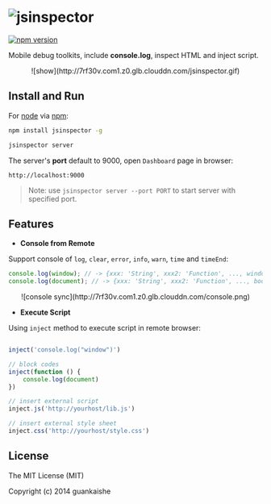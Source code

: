 ![jsinspector](http://switer.github.io/live/images/jsinspector.png)
===================================================================
[![npm version](https://badge.fury.io/js/jsinspector.svg)](https://badge.fury.io/js/jsinspector)

Mobile debug toolkits, include **console.log**, inspect HTML and inject script.

<center>![show](http://7rf30v.com1.z0.glb.clouddn.com/jsinspector.gif)</center>

## Install and Run
For [node](http://nodejs.org) via [npm](http://npmjs.org):
```bash
npm install jsinspector -g
```

```bash
jsinspector server
```

The server's **port** default to 9000, open `Dashboard` page in browser:
```url
http://localhost:9000
```
> Note: use `jsinspector server --port PORT` to start server with specified port.


## Features

- **Console from Remote**

Support console of `log`, `clear`, `error`, `info`, `warn`, `time` and `timeEnd`:

```javascript
console.log(window); // -> {xxx: 'String', xxx2: 'Function', ..., window: 'Global'} 
console.log(document); // -> {xxx: 'String', xxx2: 'Function', ..., body: 'HTMLBodyElement'}
```
<center>![console sync](http://7rf30v.com1.z0.glb.clouddn.com/console.png)</center>

- **Execute Script**

Using `inject` method to execute script in remote browser:
```js

inject('console.log("window")')

// block codes
inject(function () {
    console.log(document)
})

// insert external script
inject.js('http://yourhost/lib.js')

// insert external style sheet
inject.css('http://yourhost/style.css')
```


## License

The MIT License (MIT)

Copyright (c) 2014 guankaishe